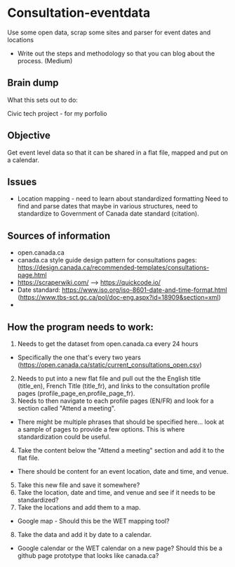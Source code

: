 # Consultation-eventdata
Use some open data, scrap some sites and parser for event dates and locations 

* Write out the steps and methodology so that you can blog about the process. (Medium)

## Brain dump

What this sets out to do:

Civic tech project - for my porfolio

## Objective
Get event level data so that it can be shared in a flat file, mapped and put on a calendar.

## Issues
* Location mapping - need to learn about standardized formatting
Need to find and parse dates that maybe in various structures, need to standardize to Government of Canada date standard (citation).

## Sources of information
* open.canada.ca
* canada.ca style guide design pattern for consultations pages: https://design.canada.ca/recommended-templates/consultations-page.html
* https://scraperwiki.com/ --> https://quickcode.io/
* Date standard: https://www.iso.org/iso-8601-date-and-time-format.html (https://www.tbs-sct.gc.ca/pol/doc-eng.aspx?id=18909&section=xml)
* 

## How the program needs to work:
1. Needs to get the dataset from open.canada.ca every 24 hours
* Specifically the one that's every two years (https://open.canada.ca/static/current_consultations_open.csv)
2. Needs to put into a new flat file and pull out the the English title (title_en), French Title (title_fr), and links to the consultation profile pages (profile_page_en,profile_page_fr).
3. Needs to then navigate to each profile pages (EN/FR) and look for a section called "Attend a meeting". 
* There might be multiple phrases that should be specified here... look at a sample of pages to provide a few options. This is where standardization could be useful.
4. Take the content below the "Attend a meeting" section and add it to the flat file. 
* There should be content for an event location, date and time, and venue.
5. Take this new file and save it somewhere?
6. Take the location, date and time, and venue and see if it needs to be standardized?
7. Take the locations and add them to a map.
* Google map - Should this be the WET mapping tool?
8. Take the data and add it by date to a calendar.
* Google calendar or the WET calendar on a new page? Should this be a github page prototype that looks like canada.ca?
